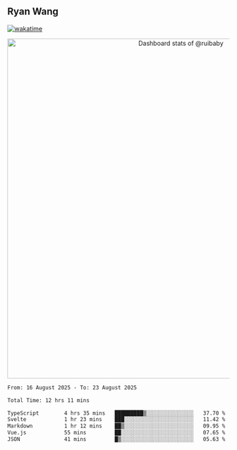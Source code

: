 ## Ryan Wang

[![wakatime](https://wakatime.com/badge/user/6f4ce45f-b03c-4eb3-b701-4b95e0885d94.svg)](https://wakatime.com/@6f4ce45f-b03c-4eb3-b701-4b95e0885d94)

<!-- Copy-paste in your Readme.md file -->

<a href="https://next.ossinsight.io/widgets/official/compose-user-dashboard-stats?user_id=21301288" target="_blank" style="display: block" align="center">
  <picture>
    <source media="(prefers-color-scheme: dark)" srcset="https://next.ossinsight.io/widgets/official/compose-user-dashboard-stats/thumbnail.png?user_id=21301288&image_size=auto&color_scheme=dark" width="771" height="auto">
    <img alt="Dashboard stats of @ruibaby" src="https://next.ossinsight.io/widgets/official/compose-user-dashboard-stats/thumbnail.png?user_id=21301288&image_size=auto&color_scheme=light" width="771" height="auto">
  </picture>
</a>

<!-- Made with [OSS Insight](https://ossinsight.io/) -->


<!--START_SECTION:waka-->

```txt
From: 16 August 2025 - To: 23 August 2025

Total Time: 12 hrs 11 mins

TypeScript        4 hrs 35 mins   █████████▒░░░░░░░░░░░░░░░   37.70 %
Svelte            1 hr 23 mins    ███░░░░░░░░░░░░░░░░░░░░░░   11.42 %
Markdown          1 hr 12 mins    ██▒░░░░░░░░░░░░░░░░░░░░░░   09.95 %
Vue.js            55 mins         ██░░░░░░░░░░░░░░░░░░░░░░░   07.65 %
JSON              41 mins         █▒░░░░░░░░░░░░░░░░░░░░░░░   05.63 %
```

<!--END_SECTION:waka-->
